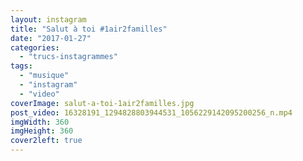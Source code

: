 ```yaml
---
layout: instagram
title: "Salut à toi #1air2familles"
date: "2017-01-27"
categories: 
  - "trucs-instagrammes"
tags: 
  - "musique"
  - "instagram"
  - "video"
coverImage: salut-a-toi-1air2familles.jpg
post_video: 16328191_1294828803944531_1056229142095200256_n.mp4
imgWidth: 360
imgHeight: 360
cover2left: true
---
```


